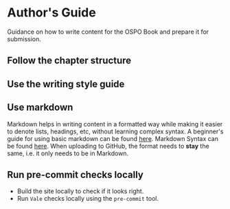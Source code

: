 # Author's Guide

Guidance on how to write content for the OSPO Book and prepare it for submission.

## Follow the chapter structure

## Use the writing style guide

## Use markdown

Markdown helps in writing content in a formatted way while making it easier to denote lists, headings, etc, without learning complex syntax. A beginner's guide for using basic markdown can be found [here](https://daringfireball.net/projects/markdown/basics). Markdown Syntax can be found [here](https://daringfireball.net/projects/markdown/syntax). When uploading to GitHub, the format needs to **stay** the same, i.e. it only needs to be in Markdown.

## Run pre-commit checks locally

* Build the site locally to check if it looks right. 
* Run `Vale` checks locally using the `pre-commit` tool.
